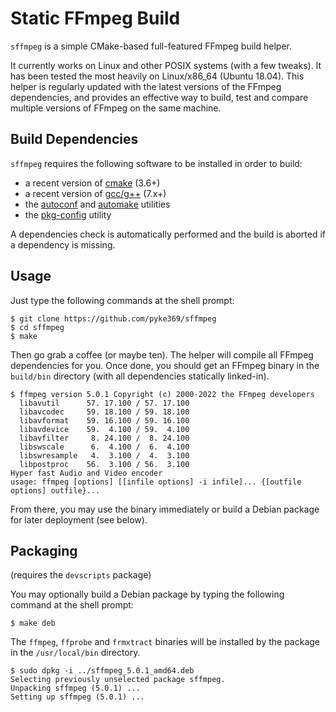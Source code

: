 # Static FFmpeg Build
`sffmpeg` is a simple CMake-based full-featured FFmpeg build helper.

It currently works on Linux and other POSIX systems (with a few tweaks). It has been tested the most heavily on Linux/x86_64
(Ubuntu 18.04). This helper is regularly updated with the latest versions of the FFmpeg dependencies, and provides an effective
way to build, test and compare multiple versions of FFmpeg on the same machine.

## Build Dependencies
`sffmpeg` requires the following software to be installed in order to build:

- a recent version of [cmake](http://www.cmake.org/) (3.6+)
- a recent version of [gcc/g++](http://gcc.gnu.org/) (7.x+)
- the [autoconf](http://www.gnu.org/software/autoconf/) and [automake](http://www.gnu.org/software/automake/) utilities
- the [pkg-config](http://www.freedesktop.org/wiki/Software/pkg-config/) utility

A dependencies check is automatically performed and the build is aborted if a dependency is missing.

## Usage
Just type the following commands at the shell prompt:

    $ git clone https://github.com/pyke369/sffmpeg
    $ cd sffmpeg
    $ make

Then go grab a coffee (or maybe ten). The helper will compile all FFmpeg dependencies for you. Once done, you should get an
FFmpeg binary in the `build/bin` directory (with all dependencies statically linked-in).
```
$ ffmpeg version 5.0.1 Copyright (c) 2000-2022 the FFmpeg developers
  libavutil      57. 17.100 / 57. 17.100
  libavcodec     59. 18.100 / 59. 18.100
  libavformat    59. 16.100 / 59. 16.100
  libavdevice    59.  4.100 / 59.  4.100
  libavfilter     8. 24.100 /  8. 24.100
  libswscale      6.  4.100 /  6.  4.100
  libswresample   4.  3.100 /  4.  3.100
  libpostproc    56.  3.100 / 56.  3.100
Hyper fast Audio and Video encoder
usage: ffmpeg [options] [[infile options] -i infile]... {[outfile options] outfile}...
```
From there, you may use the binary immediately or build a Debian package for later deployment (see below).

## Packaging
(requires the `devscripts` package)

You may optionally build a Debian package by typing the following command at the shell prompt:
```
$ make deb
```

The `ffmpeg`, `ffprobe` and `frmxtract` binaries will be installed by the package in the `/usr/local/bin` directory.
```
$ sudo dpkg -i ../sffmpeg_5.0.1_amd64.deb
Selecting previously unselected package sffmpeg.
Unpacking sffmpeg (5.0.1) ...
Setting up sffmpeg (5.0.1) ...
```
